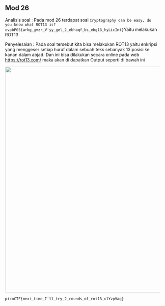 ## Mod 26
Analisis soal : 
Pada mod 26 terdapat soal ```Cryptography can be easy, do you know what ROT13 is? cvpbPGS{arkg_gvzr_V'yy_gel_2_ebhaqf_bs_ebg13_hyLicInt}```Yaitu melakukan ROT13

Penyelesaian : 
Pada soal tersebut kita bisa melakukan ROT13 yaitu enkripsi yang menggeser setiap huruf dalam sebuah teks sebanyak 13 posisi ke kanan dalam abjad. Dan ini bisa dilakukan secara online pada web https://rot13.com/ maka akan di dapatkan Output seperti di bawah ini  

<img src="https://github.com/Naraduhita/kripto-picoctf-writeup/assets/96894117/ad1c5eb9-f349-462a-ab71-584e72dd908b" height="735" />

```picoCTF{next_time_I'll_try_2_rounds_of_rot13_ulYvpVag}```

